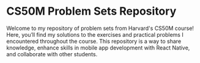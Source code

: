 # CS50M Problem Sets Repository
Welcome to my repository of problem sets from Harvard's CS50M course! Here, you’ll find my solutions to the exercises and practical problems I encountered throughout the course. This repository is a way to share knowledge, enhance skills in mobile app development with React Native, and collaborate with other students.
